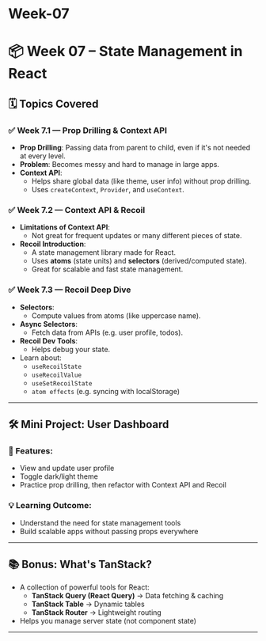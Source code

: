 # Week-07
# 📦 Week 07 – State Management in React

## 🗓 Topics Covered

### ✅ Week 7.1 — Prop Drilling & Context API
- **Prop Drilling**: Passing data from parent to child, even if it's not needed at every level.
- **Problem**: Becomes messy and hard to manage in large apps.
- **Context API**:
  - Helps share global data (like theme, user info) without prop drilling.
  - Uses `createContext`, `Provider`, and `useContext`.

### ✅ Week 7.2 — Context API & Recoil
- **Limitations of Context API**:
  - Not great for frequent updates or many different pieces of state.
- **Recoil Introduction**:
  - A state management library made for React.
  - Uses **atoms** (state units) and **selectors** (derived/computed state).
  - Great for scalable and fast state management.

### ✅ Week 7.3 — Recoil Deep Dive
- **Selectors**:
  - Compute values from atoms (like uppercase name).
- **Async Selectors**:
  - Fetch data from APIs (e.g. user profile, todos).
- **Recoil Dev Tools**:
  - Helps debug your state.
- Learn about:
  - `useRecoilState`
  - `useRecoilValue`
  - `useSetRecoilState`
  - `atom effects` (e.g. syncing with localStorage)

---

## 🛠 Mini Project: User Dashboard

### 🎯 Features:
- View and update user profile
- Toggle dark/light theme
- Practice prop drilling, then refactor with Context API and Recoil

### 💡 Learning Outcome:
- Understand the need for state management tools
- Build scalable apps without passing props everywhere

---

## 📚 Bonus: What's TanStack?

- A collection of powerful tools for React:
  - **TanStack Query (React Query)** → Data fetching & caching
  - **TanStack Table** → Dynamic tables
  - **TanStack Router** → Lightweight routing
- Helps you manage server state (not component state)

---

